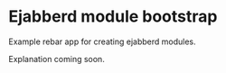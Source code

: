 # Ejabberd module bootstrap

Example rebar app for creating ejabberd modules.

Explanation coming soon.
